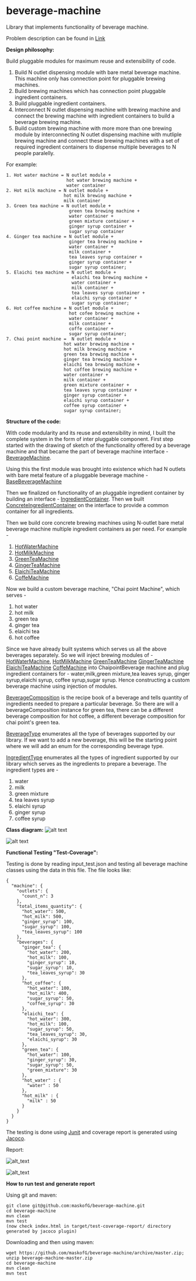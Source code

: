 # beverage-machine
Library that implements functionality of beverage machine.

Problem description can be found in [Link](archive/README.md)

**Design philosophy:**

Build pluggable modules for maximum reuse and extensibility of code.

1. Build N outlet dispensing module with bare metal beverage machine. This
machine only has connection point for pluggable brewing machines.
2. Build brewing machines which has connection point pluggable ingredient
containers.
3. Build pluggable ingredient containers.
4. Interconnect N outlet dispensing machine with brewing machine and connect 
the brewing machine with ingredient containers to build a beverage brewing 
machine.
5. Build custom brewing machine with more more than one brewing module by
interconnecting N outlet dispensing machine with mutliple brewing machine
and connect these brewing machines with a set of required ingredient containers
to dispense multiple beverages to N people paralelly.

For example:
```
1. Hot water machine = N outlet module + 
                       hot water brewing machine + 
                       water container
2. Hot milk machine = N outlet module + 
                      hot milk brewing machine + 
                      milk container
3. Green tea machine = N outlet module + 
                        green tea brewing machine + 
                        water container +
                        green mixture container + 
                        ginger syrup container + 
                        sugar syrup container
4. Ginger tea machine = N outlet module + 
                        ginger tea brewing machine + 
                        water container +
                        milk container + 
                        tea leaves syrup container + 
                        ginger syrup container +
                        sugar syrup container;
5. Elaichi tea machine = N outlet module + 
                         elaichi tea brewing machine + 
                         water container +
                         milk container + 
                         tea leaves syrup container + 
                         elaichi syrup container +
                         sugar syrup container;
6. Hot coffee machine = N outlet module + 
                        hot cofee brewing machine + 
                        water container +
                        milk container + 
                        coffe container +
                        sugar syrup container;
7. Chai point machine =  N outlet module + 
                      hot water brewing machine +
                      hot milk brewing machine +
                      green tea brewing machine +
                      ginger tea brewing machine +
                      elaichi tea brewing machine +
                      hot coffee brewing machine + 
                      water container +
                      milk container +
                      green mixture container +
                      tea leaves syrup container +
                      ginger syrup container +
                      elaichi syrup container +
                      coffee syrup container +
                      sugar syrup container;
```

**Structure of the code:**

With code modularity and its reuse and extensibility in mind, I built the complete 
system in the form of inter pluggable component. First step started with
the drawing of sketch of the functionality offered by a beverage machine and 
that became the part of beverage machine interface - 
[BeverageMachine](src/main/java/org/commons/machine/BeverageMachine.java).
 
Using this the first module was brought into existence which had N outlets 
with bare metal feature of a pluggable beverage machine - 
[BaseBeverageMachine](src/main/java/org/commons/machine/BaseBeverageMachine.java) 


Then we finalized on functionality of an pluggable ingredient container by building
an interface - 
[IngredientContainer](src/main/java/org/commons/ingredients/IngredientContainer.java).
Then we built [ConcreteIngredientContainer](src/main/java/org/commons/ingredients/ConcreteIngredientContainer.java)
on the interface to provide a common container for all ingredients.

Then we build core concrete brewing machines using N-outlet bare metal beverage
machine multiple ingredient containers as per need.
For example -
1. [HotWaterMachine](src/main/java/org/commons/machine/HotWaterMachine.java)
2. [HotMilkMachine](src/main/java/org/commons/machine/HotMilkMachine.java)
3. [GreenTeaMachine](src/main/java/org/commons/machine/GreenTeaMachine.java)
4. [GingerTeaMachine](src/main/java/org/commons/machine/GingerTeaMachine.java)
5. [ElaichiTeaMachine](src/main/java/org/commons/machine/ElaichiTeaMachine.java)
6. [CoffeMachine](src/main/java/org/commons/machine/CoffeeMachine.java)

Now we build a custom beverage machine, "Chai point Machine", which serves -
1. hot water
2. hot milk
3. green tea
4. ginger tea
5. elaichi tea
6. hot coffee

Since we have already built systems which serves us all the above beverages 
separately. So we will inject brewing modules of  - 
[HotWaterMachine](src/main/java/org/commons/machine/HotWaterMachine.java),
[HotMilkMachine](src/main/java/org/commons/machine/HotMilkMachine.java)
[GreenTeaMachine](src/main/java/org/commons/machine/GreenTeaMachine.java)
[GingerTeaMachine](src/main/java/org/commons/machine/GingerTeaMachine.java)
[ElaichiTeaMachine](src/main/java/org/commons/machine/ElaichiTeaMachine.java)
[CoffeMachine](src/main/java/org/commons/machine/CoffeeMachine.java)
into ChaipointBeverage machine and plug ingredient containers for - 
water,milk,green mixture,tea leaves syrup, ginger syrup,elaichi syrup,
coffee syrup,sugar syrup. Hence constructing a custom beverage machine
using injection of modules.  

[BeverageComposition](src/main/java/org/commons/ingredients/BeverageComposition.java)
 is the recipe book of a beverage and tells quantity of ingredients needed
to prepare a particular beverage. So there are will a beverageComposition instance
for green tea, there can be a different beverage composition for hot coffee, a 
different beverage composition for chai point's green tea.


[BeverageType](src/main/java/org/commons/machine/BeverageType.java)
enumerates all the type of beverages supported by our library. If we want to
add a new beverage, this will be the starting point where we will add an enum
for the corresponding beverage type.

[IngredientType](src/main/java/org/commons/ingredients/IngredientType.java) 
enumerates all the types of ingredient supported by our library which serves
as the ingredients to prepare a beverage. The ingredient types are -
1. water
2. milk
3. green mixture
4. tea leaves syrup
5. elaichi syrup
6. ginger syrup
7. coffee syrup

**Class diagram:**
![alt text](archive/images/beverage_machine.png?raw=true)

![alt text](archive/images/ingredient_container_and_beverage_type.png?raw=true)


**Functional Testing "Test-Coverage":**

Testing is done by reading input_test.json and testing all beverage machine classes 
using the data in this file. The file looks like:

```
{
  "machine": {
    "outlets": {
      "count_n": 3
    },
    "total_items_quantity": {
      "hot_water": 500,
      "hot_milk": 500,
      "ginger_syrup": 100,
      "sugar_syrup": 100,
      "tea_leaves_syrup": 100
    },
    "beverages": {
      "ginger_tea": {
        "hot_water": 200,
        "hot_milk": 100,
        "ginger_syrup": 10,
        "sugar_syrup": 10,
        "tea_leaves_syrup": 30
      },
      "hot_coffee": {
        "hot_water": 100,
        "hot_milk": 400,
        "sugar_syrup": 50,
        "coffee_syrup": 30
      },
      "elaichi_tea": {
        "hot_water": 300,
        "hot_milk": 100,
        "sugar_syrup": 50,
        "tea_leaves_syrup": 30,
        "elaichi_syrup": 30
      },
      "green_tea": {
        "hot_water": 100,
        "ginger_syrup": 30,
        "sugar_syrup": 50,
        "green_mixture": 30
      },
      "hot_water" : {
        "water" : 50
      },
      "hot_milk" : {
        "milk" : 50
      }
    }
  }
}
```
The testing is done using [Junit](https://junit.org/junit5/) and coverage report is generated using [Jacoco](https://www.eclemma.org/jacoco/).

Report:

![alt_text](archive/images/test_coverage_report_1.png)


![alt_text](archive/images/test_coverage_report_2.png)

**How to run test and generate report**

Using git and maven:

```
git clone git@github.com:maskofG/beverage-machine.git
cd beverage-machine
mvn clean
mvn test
(now check index.html in target/test-coverage-report/ directory generated by jacoco plugin)
```

Downloading and then using maven:

```
wget https://github.com/maskofG/beverage-machine/archive/master.zip;
unzip beverage-machine-master.zip
cd beverage-machine
mvn clean
mvn test
```














